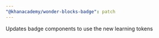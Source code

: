 ```yaml
---
"@khanacademy/wonder-blocks-badge": patch
---
```


Updates badge components to use the new learning tokens

